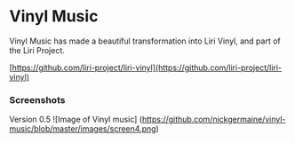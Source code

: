 # Vinyl Music
Vinyl Music has made a beautiful transformation into Liri Vinyl, and part of the Liri Project.  

[https://github.com/liri-project/liri-vinyl](https://github.com/liri-project/liri-vinyl)

### Screenshots
Version 0.5
![Image of Vinyl music]
(https://github.com/nickgermaine/vinyl-music/blob/master/images/screen4.png)
